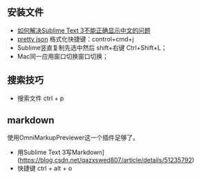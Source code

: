 ## 安装文件
* [如何解决Sublime Text 3不能正确显示中文的问题](https://segmentfault.com/a/1190000002461891)
* [pretty json](http://blog.csdn.net/alexyanglei/article/details/62039970) 格式化快捷键：control+cmd+j
* Sublime竖直复制先选中然后 shift+右键    Ctrl+Shift+L；
* Mac同一应用窗口切换窗口切换；

## 搜索技巧
* 搜索文件 ctrl + p

## markdown
使用OmniMarkupPreviewer这一个插件足够了。
* 用Sublime Text 3写Markdown](https://blog.csdn.net/qazxswed807/article/details/51235792)
* 快捷键 ctrl + alt + o